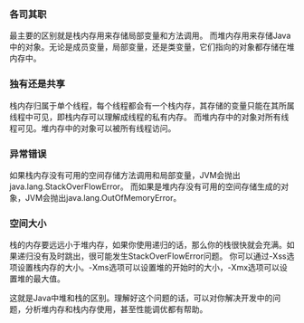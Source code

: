 ### 各司其职

最主要的区别就是栈内存用来存储局部变量和方法调用。
而堆内存用来存储Java中的对象。无论是成员变量，局部变量，还是类变量，它们指向的对象都存储在堆内存中。

### 独有还是共享

栈内存归属于单个线程，每个线程都会有一个栈内存，其存储的变量只能在其所属线程中可见，即栈内存可以理解成线程的私有内存。
而堆内存中的对象对所有线程可见。堆内存中的对象可以被所有线程访问。

### 异常错误

如果栈内存没有可用的空间存储方法调用和局部变量，JVM会抛出java.lang.StackOverFlowError。
而如果是堆内存没有可用的空间存储生成的对象，JVM会抛出java.lang.OutOfMemoryError。

### 空间大小

栈的内存要远远小于堆内存，如果你使用递归的话，那么你的栈很快就会充满。如果递归没有及时跳出，很可能发生StackOverFlowError问题。
你可以通过-Xss选项设置栈内存的大小。-Xms选项可以设置堆的开始时的大小，-Xmx选项可以设置堆的最大值。

这就是Java中堆和栈的区别。理解好这个问题的话，可以对你解决开发中的问题，分析堆内存和栈内存使用，甚至性能调优都有帮助。